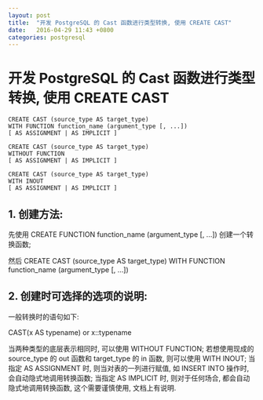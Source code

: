 ```yaml
---
layout: post
title:  "开发 PostgreSQL 的 Cast 函数进行类型转换, 使用 CREATE CAST"
date:   2016-04-29 11:43 +0800
categories: postgresql
---
```


# 开发 PostgreSQL 的 Cast 函数进行类型转换, 使用 CREATE CAST 

```
CREATE CAST (source_type AS target_type)
WITH FUNCTION function_name (argument_type [, ...])
[ AS ASSIGNMENT | AS IMPLICIT ]

CREATE CAST (source_type AS target_type)
WITHOUT FUNCTION
[ AS ASSIGNMENT | AS IMPLICIT ]

CREATE CAST (source_type AS target_type)
WITH INOUT
[ AS ASSIGNMENT | AS IMPLICIT ]
```

## 1. 创建方法:

先使用 CREATE FUNCTION function_name (argument_type [, ...]) 创建一个转换函数;

然后 CREATE CAST (source_type AS target_type)
WITH FUNCTION function_name (argument_type [, ...])

## 2. 创建时可选择的选项的说明:

一般转换时的语句如下:

CAST(x AS typename) or x::typename

当两种类型的底层表示相同时, 可以使用 WITHOUT FUNCTION;
若想使用现成的 source_type 的 out 函数和 target_type 的 in 函数, 则可以使用 WITH INOUT;
当指定 AS ASSIGNMENT 时, 则当对表的一列进行赋值, 如 INSERT INTO 操作时, 会自动隐式地调用转换函数;
当指定 AS IMPLICIT 时, 则对于任何场合, 都会自动隐式地调用转换函数, 这个需要谨慎使用, 文档上有说明. 